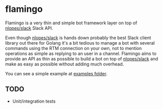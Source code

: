# flamingo
Flamingo is a very thin and simple bot framework layer on top of [nlopes/slack](https://github.com/nlopes/slack) Slack API.

Even though [nlopes/slack](https://github.com/nlopes/slack) is hands down probably the best Slack client library out there for Golang it's a bit tedious to manage a bot with several commands using the RTM connection on your own, not to mention operations as simple as replying to an user in a channel. Flamingo aims to provide an API as thin as possible to build a bot on top of [nlopes/slack](https://github.com/nlopes/slack) and make as easy as possible without adding much overhead.

You can see a simple example at [examples folder](https://github.com/mvader/flamingo/blob/master/examples/hello.go).

## TODO

* Unit/integration tests

